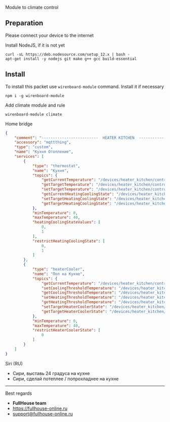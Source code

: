 Module to climate control

##  Preparation

Please connect your device to the internet

Install NodeJS, if it is not yet
```
curl -sL https://deb.nodesource.com/setup_12.x | bash -
apt-get install -y nodejs git make g++ gcc build-essential
```

##  Install

To install this packet use `wirenboard-module` command. Install it if necessary
```
npm i -g wirenboard-module
```

Add climate module and rule
```
wirenboard-module climate
```

Home bridge
```json
{
    "comment": "-------------------------  HEATER KITCHEN  -------------------------",
    "accessory": "mqttthing",
    "type": "custom",
    "name": "Кухня Отопление",
    "services": [
        {
            "type": "thermostat",
            "name": "Кухня",
            "topics": {
                "getCurrentTemperature": "/devices/heater_kitchen/controls/t_air",
                "getTargetTemperature": "/devices/heater_kitchen/controls/t_target",
                "setTargetTemperature": "/devices/heater_kitchen/controls/t_target/on",
                "getCurrentHeatingCoolingState": "/devices/heater_kitchen/controls/radiator",
                "setTargetHeatingCoolingState": "/devices/heater_kitchen/controls/enabled/on",
                "getTargetHeatingCoolingState": "/devices/heater_kitchen/controls/enabled"
            },
            "minTemperature": 0,
            "maxTemperature": 40,
            "heatingCoolingStateValues": [
                0,
                1
            ],
            "restrictHeatingCoolingState": [
                0,
                1
            ]
        },
        {
            "type": "heaterCooler",
            "name": "Пол на Кухне",
            "topics": {
                "getCurrentTemperature": "/devices/heater_kitchen/controls/t_floor",
                "setCoolingThresholdTemperature": "/devices/heater_kitchen/controls/t_floor_min/on",
                "getCoolingThresholdTemperature": "/devices/heater_kitchen/controls/t_floor_min",
                "setHeatingThresholdTemperature": "/devices/heater_kitchen/controls/t_floor_max/on",
                "getHeatingThresholdTemperature": "/devices/heater_kitchen/controls/t_floor_max",
                "setTargetHeaterCoolerState": "/devices/heater_kitchen/controls/kuku/on",
                "getTargetHeaterCoolerState": "/devices/heater_kitchen/controls/kuku"
            },
            "minTemperature": 0,
            "maxTemperature": 40,
            "restrictHeaterCoolerState": [
                0
            ]
        }
    ]
}
```

Siri (RU)
- Сири, выставь 24 градуса на кухне
- Сири, сделай потеплее / попрохладнее на кухне

----

Best regards
- **FullHouse team**
- https://fullhouse-online.ru
- support@fullhouse-online.ru
